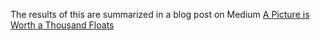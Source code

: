 
The results of this are summarized in a blog post on Medium [A Picture is Worth a Thousand Floats](https://nmfasano5.medium.com/fdfasdf-1d52776c742f)
